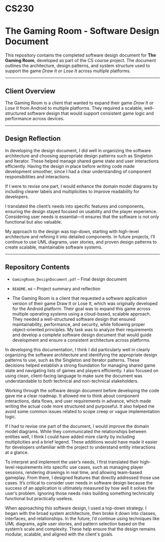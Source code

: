 # CS230
# The Gaming Room - Software Design Document

This repository contains the completed software design document for **The Gaming Room**, developed as part of the CS course project. The document outlines the architecture, design patterns, and system structure used to support the game *Draw It or Lose It* across multiple platforms.

---

## Client Overview

The Gaming Room is a client that wanted to expand their game *Draw It or Lose It* from Android to multiple platforms. They required a scalable, well-structured software design that would support consistent game logic and performance across devices.

---

## Design Reflection

In developing the design document, I did well in organizing the software architecture and choosing appropriate design patterns such as Singleton and Iterator. These helped manage shared game state and user interactions efficiently. Having the design in place before writing code made development smoother, since I had a clear understanding of component responsibilities and interactions.

If I were to revise one part, I would enhance the domain model diagrams by including clearer labels and multiplicities to improve readability for developers.

I translated the client’s needs into specific features and components, ensuring the design stayed focused on usability and the player experience. Considering user needs is essential—it ensures that the software is not only functional but also valuable.

My approach to the design was top-down, starting with high-level architecture and refining it into detailed components. In future projects, I’ll continue to use UML diagrams, user stories, and proven design patterns to create scalable, maintainable software systems.

---

## Repository Contents

- `GamingRoom_DesignDocument.pdf` – Final design document
- `README.md` – Project summary and reflection

- The Gaming Room is a client that requested a software application version of their game Draw It or Lose It, which was originally developed for the Android platform. Their goal was to expand this game across multiple operating systems using a cloud-based, scalable approach. They needed a well-structured software design that ensured maintainability, performance, and security, while following proper object-oriented principles. My task was to analyze their requirements and develop a complete software design document that would guide development and ensure a consistent architecture across platforms.

In developing this documentation, I think I did particularly well in clearly organizing the software architecture and identifying the appropriate design patterns to use, such as the Singleton and Iterator patterns. These decisions helped establish a strong foundation for managing shared game state and navigating lists of games and players efficiently. I also focused on using clean, client-facing language to make sure the document was understandable to both technical and non-technical stakeholders.

Working through the software design document before developing the code gave me a clear roadmap. It allowed me to think about component interactions, data flows, and user requirements in advance, which made writing the actual code more structured and purposeful. It also helped me avoid some common issues related to scope creep or vague implementation logic.

If I had to revise one part of the document, I would improve the domain model diagrams. While they communicated the relationships between entities well, I think I could have added more clarity by including multiplicities and a brief legend. These additions would have made it easier for developers unfamiliar with the project to understand entity interactions at a glance.

To interpret and implement the user’s needs, I first translated their high-level requirements into specific use cases, such as managing player sessions, rendering drawings in real time, and allowing team-based gameplay. From there, I designed features that directly addressed those use cases. It’s critical to consider user needs in software design because the success of an application is ultimately measured by how well it solves the user’s problem. Ignoring those needs risks building something technically functional but practically useless.

When approaching this software design, I used a top-down strategy. I began with the broad system architecture, then broke it down into classes, interfaces, and relationships. In the future, I’d continue using techniques like UML diagrams, agile user stories, and pattern selection based on the system’s scale and complexity. These help ensure that the design remains modular, scalable, and aligned with the client's goals.



